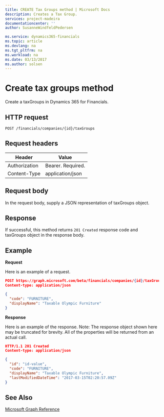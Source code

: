 ```yaml
---
title: CREATE Tax Groups method | Microsoft Docs
description: Creates a Tax Group.
services: project-madeira
documentationcenter: ''
author: SusanneWindfeldPedersen

ms.service: dynamics365-financials
ms.topic: article
ms.devlang: na
ms.tgt_pltfrm: na
ms.workload: na
ms.date: 03/13/2017
ms.author: solsen
---
```


# Create tax groups method
Create a taxGroups in Dynamics 365 for Financials.

## HTTP request
```
POST /financials/companies/{id}/taxGroups
```

## Request headers

|Header|Value|
|------|-----|
|Authorization  |Bearer. Required. |
|Content-Type  |application/json   |

## Request body
In the request body, supply a JSON representation of taxGroups object.

## Response
If successful, this method returns ```201 Created``` response code and taxGroups object in the response body.

## Example

**Request**

Here is an example of a request.

```json
POST https://graph.microsoft.com/beta/financials/companies/{id}/taxGroups
Content-type: application/json

{
  "code": "FURNITURE",
  "displayName": "Taxable Olympic Furniture"  
}
```

**Response**

Here is an example of the response. Note: The response object shown here may be truncated for brevity. All of the properties will be returned from an actual call.

```json
HTTP/1.1 201 Created
Content-type: application/json

{
  "id": "id-value",
  "code": "FURNITURE",
  "displayName": "Taxable Olympic Furniture",
  "lastModifiedDateTime": "2017-03-15T02:20:57.09Z"
}

```



## See Also
[Microsoft Graph Reference](../api/dynamics_graph_reference.md)  
